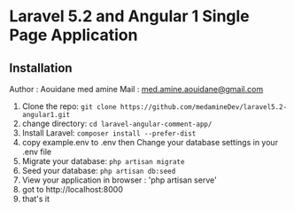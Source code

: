 # Laravel 5.2 and Angular 1 Single Page Application

## Installation

Author : Aouidane med amine
Mail : med.amine.aouidane@gmail.com

1. Clone the repo: `git clone https://github.com/medamineDev/laravel5.2-angular1.git`
2. change directory: `cd laravel-angular-comment-app/`
3. Install Laravel: `composer install --prefer-dist`
4. copy example.env to .env then Change your database settings in your .env file
5. Migrate your database: `php artisan migrate`
6. Seed your database: `php artisan db:seed`
7. View your application in browser : 'php artisan serve'
8. got to http://localhost:8000
9. that's it
